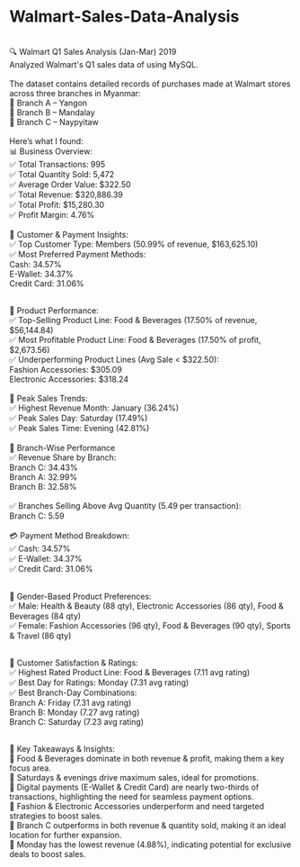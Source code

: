 # Walmart-Sales-Data-Analysis
<br>
🔍 Walmart Q1 Sales Analysis (Jan-Mar) 2019
<br>
Analyzed Walmart's Q1 sales data of using MySQL.
<br>
<br>
The dataset contains detailed records of purchases made at Walmart stores across three branches in Myanmar:
<br>
📍 Branch A – Yangon
<br>
📍 Branch B – Mandalay
<br>
📍 Branch C – Naypyitaw
<br>
<br>
Here’s what I found:
<br>
📊 Business Overview:
<br>
✅ Total Transactions: 995
<br>
✅ Total Quantity Sold: 5,472
<br>
✅ Average Order Value: $322.50
<br>
✅ Total Revenue: $320,886.39
<br>
✅ Total Profit: $15,280.30
<br>
✅ Profit Margin: 4.76%
<br>
<br>
👥 Customer & Payment Insights:
<br>
✅ Top Customer Type: Members (50.99% of revenue, $163,625.10)
<br>
✅ Most Preferred Payment Methods:
 <br>
 Cash: 34.57%
 <br>
 E-Wallet: 34.37%
 <br>
 Credit Card: 31.06%
 <br>
 <br>

🛒 Product Performance:
<br>
✅ Top-Selling Product Line: Food & Beverages (17.50% of revenue, $56,144.84)
<br>
✅ Most Profitable Product Line: Food & Beverages (17.50% of profit, $2,673.56)
<br>
✅ Underperforming Product Lines (Avg Sale < $322.50):
 <br>
 Fashion Accessories: $305.09
 <br>
 Electronic Accessories: $318.24
<br>
<br>
📅 Peak Sales Trends:
<br>
✅ Highest Revenue Month: January (36.24%)
<br>
✅ Peak Sales Day: Saturday (17.49%)
<br>
✅ Peak Sales Time: Evening (42.81%)
<br>
<br>
🏢 Branch-Wise Performance
<br>
✅ Revenue Share by Branch:
<br>
 Branch C: 34.43%
 <br>
 Branch A: 32.99%
 <br>
 Branch B: 32.58%
 <br>
 <br>
✅ Branches Selling Above Avg Quantity (5.49 per transaction):
<br>
Branch C: 5.59
<br>
<br>
💳 Payment Method Breakdown:
<br>
✅ Cash: 34.57%
<br>
✅ E-Wallet: 34.37%
<br>
✅ Credit Card: 31.06%
<br>
<br>

🛒 Gender-Based Product Preferences:
<br>
✅ Male: Health & Beauty (88 qty), Electronic Accessories (86 qty), Food & Beverages (84 qty)
<br>
✅ Female: Fashion Accessories (96 qty), Food & Beverages (90 qty), Sports & Travel (86 qty)
<br>
<br>

🌟 Customer Satisfaction & Ratings:
<br>
✅ Highest Rated Product Line: Food & Beverages (7.11 avg rating)
<br>
✅ Best Day for Ratings: Monday (7.31 avg rating)
<br>
✅ Best Branch-Day Combinations:
<br>
 Branch A: Friday (7.31 avg rating)
 <br>
 Branch B: Monday (7.27 avg rating)
 <br>
 Branch C: Saturday (7.23 avg rating)
 <br>
 <br>

📢 Key Takeaways & Insights:
<br>
🔹 Food & Beverages dominate in both revenue & profit, making them a key focus area.
<br>
🔹 Saturdays & evenings drive maximum sales, ideal for promotions.
<br>
🔹 Digital payments (E-Wallet & Credit Card) are nearly two-thirds of transactions, highlighting the need for seamless payment options.
<br>
🔹 Fashion & Electronic Accessories underperform and need targeted strategies to boost sales.
<br>
🔹 Branch C outperforms in both revenue & quantity sold, making it an ideal location for further expansion.
<br>
🔹 Monday has the lowest revenue (4.88%), indicating potential for exclusive deals to boost sales. 
